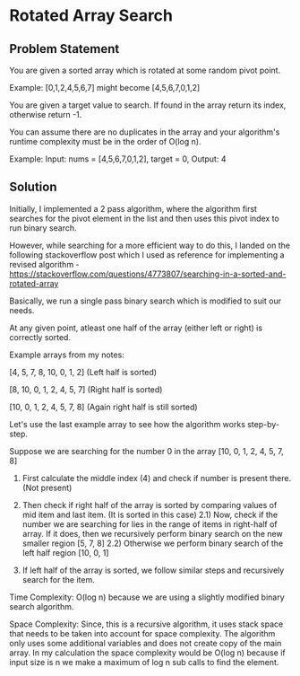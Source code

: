 # Rotated Array Search

## Problem Statement

You are given a sorted array which is rotated at some random pivot point.

Example: [0,1,2,4,5,6,7] might become [4,5,6,7,0,1,2]

You are given a target value to search. If found in the array return its index, otherwise return -1.

You can assume there are no duplicates in the array and your algorithm's runtime complexity must be in the order of O(log n).

Example:
Input: nums = [4,5,6,7,0,1,2], target = 0, Output: 4

## Solution

Initially, I implemented a 2 pass algorithm, where the algorithm first searches for the pivot element in the list and then uses this pivot index to run binary search.

However, while searching for a more efficient way to do this, I landed on the following stackoverflow post which I used as reference for implementing a revised algorithm - https://stackoverflow.com/questions/4773807/searching-in-a-sorted-and-rotated-array

Basically, we run a single pass binary search which is modified to suit our needs.

At any given point, atleast one half of the array (either left or right) is correctly sorted.

Example arrays from my notes:

[4, 5, 7, 8, 10, 0, 1, 2] (Left half is sorted)

[8, 10, 0, 1, 2, 4, 5, 7] (Right half is sorted)

[10, 0, 1, 2, 4, 5, 7, 8] (Again right half is still sorted)

Let's use the last example array to see how the algorithm works step-by-step.

Suppose we are searching for the number 0 in the array [10, 0, 1, 2, 4, 5, 7, 8]

1) First calculate the middle index (4) and check if number is present there. (Not present)

2) Then check if right half of the array is sorted by comparing values of mid item and last item. (It is sorted in this case)
2.1) Now, check if the number we are searching for lies in the range of items in right-half of array. If it does, then we recursively perform binary search on the new smaller region [5, 7, 8]
2.2) Otherwise we perform binary search of the left half region [10, 0, 1]  
  
3) If left half of the array is sorted, we follow similar steps and recursively search for the item.

Time Complexity: O(log n) because we are using a slightly modified binary search algorithm.

Space Complexity: Since, this is a recursive algorithm, it uses stack space that needs to be taken into account for space complexity. The algorithm only uses some additional variables and does not create copy of the main array. In my calculation the space complexity would be O(log n) because if input size is n we make a maximum of log n sub calls to find the element.